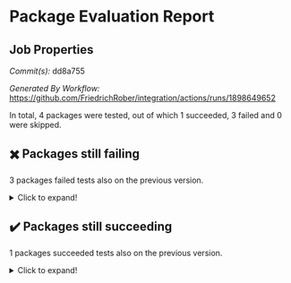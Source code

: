 # Package Evaluation Report

## Job Properties

*Commit(s):* dd8a755

*Generated By Workflow:* https://github.com/FriedrichRober/integration/actions/runs/1898649652

In total, 4 packages were tested, out of which 1 succeeded, 3 failed and 0 were skipped.

## :heavy_multiplication_x: Packages still failing

3 packages failed tests also on the previous version.<details> <summary>Click to expand!</summary>

- 4ti2interface : failure <br>
- ace : failure <br>
- agt : failure <br>
</details>

## :heavy_check_mark: Packages still succeeding

1 packages succeeded tests also on the previous version.<details> <summary>Click to expand!</summary>

- aclib : success <br>
</details>

